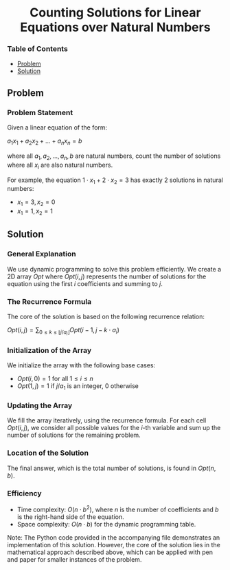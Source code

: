 <h1 align="center">Counting Solutions for Linear Equations over Natural Numbers</h1>

### Table of Contents
- [Problem](#problem)
- [Solution](#solution)

## Problem

### Problem Statement

Given a linear equation of the form:

$a_1x_1 + a_2x_2 + ... + a_nx_n = b$

where all $a_1, a_2, ..., a_n, b$ are natural numbers, count the number of solutions where all $x_i$ are also natural numbers.

For example, the equation $1\cdot x_1 + 2\cdot x_2 = 3$ has exactly 2 solutions in natural numbers:
- $x_1 = 3, x_2 = 0$
- $x_1 = 1, x_2 = 1$

## Solution

### General Explanation
We use dynamic programming to solve this problem efficiently. We create a 2D array $Opt$ where $Opt(i,j)$ represents the number of solutions for the equation using the first $i$ coefficients and summing to $j$.

### The Recurrence Formula
The core of the solution is based on the following recurrence relation:

$Opt(i,j) = \sum_{0\leq k\leq \lfloor j/a_i \rfloor} Opt(i-1, j - k\cdot a_i)$

### Initialization of the Array
We initialize the array with the following base cases:
- $Opt(i,0) = 1$ for all $1 \leq i \leq n$
- $Opt(1,j) = 1$ if $j/a_1$ is an integer, 0 otherwise

### Updating the Array
We fill the array iteratively, using the recurrence formula. For each cell $Opt(i,j)$, we consider all possible values for the $i$-th variable and sum up the number of solutions for the remaining problem.

### Location of the Solution
The final answer, which is the total number of solutions, is found in $Opt(n,b)$.

### Efficiency
- Time complexity: $O(n\cdot b^2)$, where $n$ is the number of coefficients and $b$ is the right-hand side of the equation.
- Space complexity: $O(n\cdot b)$ for the dynamic programming table.

Note: The Python code provided in the accompanying file demonstrates an implementation of this solution. However, the core of the solution lies in the mathematical approach described above, which can be applied with pen and paper for smaller instances of the problem.
